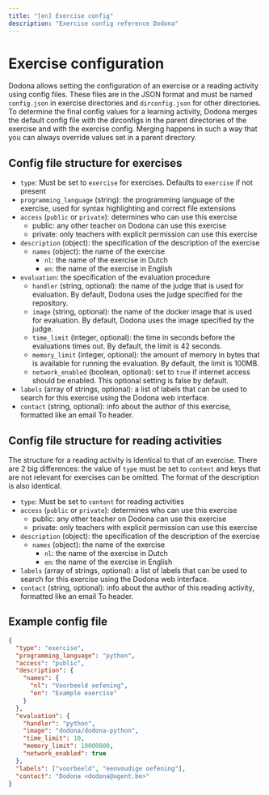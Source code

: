 ```yaml
---
title: "[en] Exercise config"
description: "Exercise config reference Dodona"
---
```


# Exercise configuration

Dodona allows setting the configuration of an exercise or a reading activity using config files. These files are in the JSON format and must be named `config.json` in exercise directories and `dirconfig.json` for other directories. To determine the final config values for a learning activity, Dodona merges the default config file with the dirconfigs in the parent directories of the exercise and with the exercise config. Merging happens in such a way that you can always override values set in a parent directory.

## Config file structure for exercises

- `type`: Must be set to `exercise` for exercises. Defaults to `exercise` if not present
- `programming_language` (string): the programming language of the exercise, used for syntax highlighting and correct file extensions
- `access` (`public` or `private`): determines who can use this exercise
  - public: any other teacher on Dodona can use this exercise
  - private: only teachers with explicit permission can use this exercise
- `description` (object): the specification of the description of the exercise
  - `names` (object): the name of the exercise
    - `nl`: the name of the exercise in Dutch
    - `en`: the name of the exercise in English
- `evaluation`: the specification of the evaluation procedure
  - `handler` (string, optional): the name of the judge that is used for evaluation. By default, Dodona uses the judge specified for the repository.
  - `image` (string, optional): the name of the docker image that is used for evaluation. By default, Dodona uses the image specified by the judge.
  - `time_limit` (integer, optional): the time in seconds before the evaluations times out. By default, the limit is 42 seconds.
  - `memory_limit` (integer, optional): the amount of memory in bytes that is available for running the evaluation. By default, the limit is 100MB.
  - `network_enabled` (boolean, optional): set to `true` if internet access should be enabled. This optional setting is false by default.
- `labels` (array of strings, optional): a list of labels that can be used to search for this exercise using the Dodona web interface.
- `contact` (string, optional): info about the author of this exercise, formatted like an email To header.

## Config file structure for reading activities

The structure for a reading activity is identical to that of an exercise. There are 2 big differences: the value of `type` must be set to `content` and keys that are not relevant for exercises can be omitted. The format of the description is also identical.

- `type`: Must be set to `content` for reading activities
- `access` (`public` or `private`): determines who can use this exercise
  - public: any other teacher on Dodona can use this exercise
  - private: only teachers with explicit permission can use this exercise
- `description` (object): the specification of the description of the exercise
  - `names` (object): the name of the exercise
    - `nl`: the name of the exercise in Dutch
    - `en`: the name of the exercise in English
- `labels` (array of strings, optional): a list of labels that can be used to search for this exercise using the Dodona web interface.
- `contact` (string, optional): info about the author of this reading activity, formatted like an email To header.

## Example config file

```json
{
  "type": "exercise",
  "programming_language": "python",
  "access": "public",
  "description": {
    "names": {
      "nl": "Voorbeeld oefening",
      "en": "Example exercise"
    }
  },
  "evaluation": {
    "handler": "python",
    "image": "dodona/dodona-python",
    "time_limit": 10,
    "memory_limit": 10000000,
    "network_enabled": true
  },
  "labels": ["voorbeeld", "eenvoudige oefening"],
  "contact": "Dodona <dodona@ugent.be>"
}
```